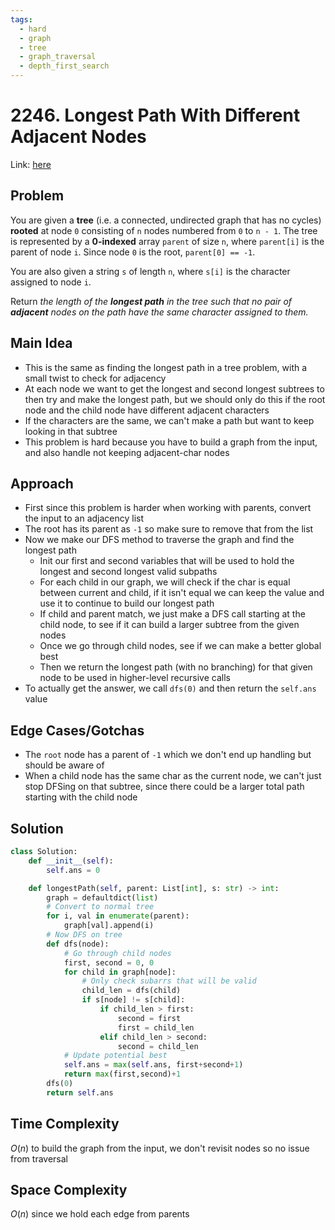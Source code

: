 ```yaml
---
tags:
  - hard
  - graph
  - tree
  - graph_traversal
  - depth_first_search
---
```

# 2246. Longest Path With Different Adjacent Nodes
Link: [here](https://leetcode.com/problems/longest-path-with-different-adjacent-characters/description/)
## Problem
You are given a **tree** (i.e. a connected, undirected graph that has no cycles) **rooted** at node `0` consisting of `n` nodes numbered from `0` to `n - 1`. The tree is represented by a **0-indexed** array `parent` of size `n`, where `parent[i]` is the parent of node `i`. Since node `0` is the root, `parent[0] == -1`.

You are also given a string `s` of length `n`, where `s[i]` is the character assigned to node `i`.

Return _the length of the **longest path** in the tree such that no pair of **adjacent** nodes on the path have the same character assigned to them._
## Main Idea
- This is the same as finding the longest path in a tree problem, with a small twist to check for adjacency
- At each node we want to get the longest and second longest subtrees to then try and make the longest path, but we should only do this if the root node and the child node have different adjacent characters
- If the characters are the same, we can't make a path but want to keep looking in that subtree
- This problem is hard because you have to build a graph from the input, and also handle not keeping adjacent-char nodes
## Approach
- First since this problem is harder when working with parents, convert the input to an adjacency list
- The root has its parent as `-1` so make sure to remove that from the list
- Now we make our DFS method to traverse the graph and find the longest path
	- Init our first and second variables that will be used to hold the longest and second longest valid subpaths
	- For each child in our graph, we will check if the char is equal between current and child, if it isn't equal we can keep the value and use it to continue to build our longest path
	- If child and parent match, we just make a DFS call starting at the child node, to see if it can build a larger subtree from the given nodes
	- Once we go through child nodes, see if we can make a better global best 
	- Then we return the longest path (with no branching) for that given node to be used in higher-level recursive calls
- To actually get the answer, we call `dfs(0)` and then return the `self.ans` value
## Edge Cases/Gotchas 
- The `root` node has a parent of `-1` which we don't end up handling but should be aware of
- When a child node has the same char as the current node, we can't just stop DFSing on that subtree, since there could be a larger total path starting with the child node
## Solution
```python 
class Solution:
    def __init__(self):
        self.ans = 0

    def longestPath(self, parent: List[int], s: str) -> int:
        graph = defaultdict(list)
        # Convert to normal tree
        for i, val in enumerate(parent):
            graph[val].append(i)
        # Now DFS on tree
        def dfs(node):
            # Go through child nodes
            first, second = 0, 0
            for child in graph[node]:
                # Only check subarrs that will be valid
                child_len = dfs(child)
                if s[node] != s[child]:
                    if child_len > first:
                        second = first
                        first = child_len
                    elif child_len > second:
                        second = child_len
            # Update potential best
            self.ans = max(self.ans, first+second+1)
            return max(first,second)+1
        dfs(0)
        return self.ans
```
## Time Complexity
$O(n)$ to build the graph from the input, we don't revisit nodes so no issue from traversal
## Space Complexity
$O(n)$ since we hold each edge from parents
